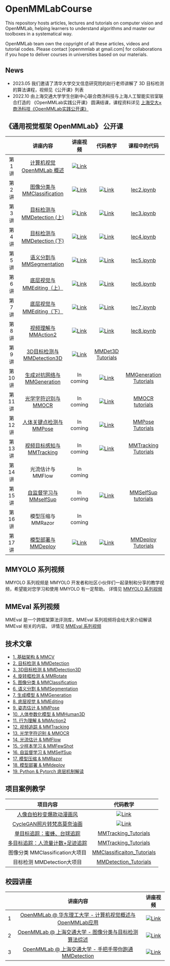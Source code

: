 # OpenMMLabCourse

This repository hosts articles, lectures and tutorials on computer vision and OpenMMLab, helping learners to understand algorithms and master our toolboxes in a systematical way.

OpenMMLab team own the copyright of all these articles, videos and tutorial codes. Please contact [openmmlab at gmail.com] for collaborations if you hope to deliver courses in universities based on our materials.

## News

- 2023.05 我们邀请了清华大学交叉信息研究院的赵行老师讲解了 3D 目标检测的算法课程，视频见《公开课》列表
- 2022.10 由上海交通大学学生创新中心联合商汤科技与上海人工智能实验室联合打造的 《OpenMMLab实践公开课》 圆满结课，课程资料详见 [上海交大×商汤科技《OpenMMLab实践公开课》](./lecture_sjtu.md)

## 《通用视觉框架 OpenMMLab》 公开课

|        |                                                讲座内容                                                 |                                                                        讲座视频                                                                         |                                                                          代码教学                                                                          |                                  课程中的代码                                  |
| :----: | :-----------------------------------------------------------------------------------------------------: | :-----------------------------------------------------------------------------------------------------------------------------------------------------: | :--------------------------------------------------------------------------------------------------------------------------------------------------------: | :----------------------------------------------------------------------------: |
| 第1讲  |                [计算机视觉 OpenMMLab 概述](https://www.bilibili.com/video/BV1R341117FJ/)                | [![Link](https://i1.hdslb.com/bfs/archive/24cc8148270f237cff0738fc8cd50557a6462de0.png@112w_63h_1c.webp)](https://www.bilibili.com/video/BV1R341117FJ/) |                                                                                                                                                            |                                                                                |
| 第2讲  |               [图像分类与 MMClassification](https://www.bilibili.com/video/BV1J341127nQ/)               | [![Link](https://i0.hdslb.com/bfs/archive/237b076c0fd87086827618ca95975d94656fb429.png@112w_63h_1c.webp)](https://www.bilibili.com/video/BV1J341127nQ/) | [![Link](https://i0.hdslb.com/bfs/archive/237b076c0fd87086827618ca95975d94656fb429.png@112w_63h_1c.webp)](https://www.bilibili.com/video/BV1J341127nQ?p=7) |                         [lec2.ipynb](codes/lec2.ipynb)                         |
| 第3讲  |               [目标检测与 MMDetection (上)](https://www.bilibili.com/video/BV1Vv411A7ZM/)               | [![Link](https://i0.hdslb.com/bfs/archive/8f4077f6572966b6d94726abeb8adb8531ad51b7.png@112w_63h_1c.webp)](https://www.bilibili.com/video/BV1Vv411A7ZM/) | [![Link](https://i0.hdslb.com/bfs/archive/8f4077f6572966b6d94726abeb8adb8531ad51b7.png@112w_63h_1c.webp)](https://www.bilibili.com/video/BV1Vv411A7ZM?p=5) |                         [lec3.ipynb](codes/lec3.ipynb)                         |
| 第4讲  |               [目标检测与 MMDetection (下)](https://www.bilibili.com/video/BV1bM4y1g7Hf/)               | [![Link](https://i2.hdslb.com/bfs/archive/0207b273dfe48d157cd00fe3ca2d9e20c1a86599.png@112w_63h_1c.webp)](https://www.bilibili.com/video/BV1bM4y1g7Hf/) | [![Link](https://i2.hdslb.com/bfs/archive/0207b273dfe48d157cd00fe3ca2d9e20c1a86599.png@112w_63h_1c.webp)](https://www.bilibili.com/video/BV1bM4y1g7Hf?p=5) |                         [lec4.ipynb](codes/lec4.ipynb)                         |
| 第5讲  |                [语义分割与 MMSegmentation](https://www.bilibili.com/video/BV1944y1b76p/)                | [![Link](https://i0.hdslb.com/bfs/archive/bedab4cff4ced7617ba1d118d7bd0cccd4a502f4.png@112w_63h_1c.webp)](https://www.bilibili.com/video/BV1944y1b76p/) | [![Link](https://i0.hdslb.com/bfs/archive/bedab4cff4ced7617ba1d118d7bd0cccd4a502f4.png@112w_63h_1c.webp)](https://www.bilibili.com/video/BV1944y1b76p?p=5) |                         [lec5.ipynb](codes/lec5.ipynb)                         |
| 第6讲  |               [底层视觉与 MMEditing（上）](https://www.bilibili.com/video/BV1zq4y1o7ph/)                | [![Link](https://i2.hdslb.com/bfs/archive/01d51d14a091e96f8c42031390f08f62cb18b699.png@112w_63h_1c.webp)](https://www.bilibili.com/video/BV1zq4y1o7ph/) | [![Link](https://i2.hdslb.com/bfs/archive/01d51d14a091e96f8c42031390f08f62cb18b699.png@112w_63h_1c.webp)](https://www.bilibili.com/video/BV1zq4y1o7ph?p=5) |                         [lec6.ipynb](codes/lec6.ipynb)                         |
| 第7讲  |               [底层视觉与 MMEditing（下）](https://www.bilibili.com/video/BV1cQ4y167KL/)                | [![Link](https://i0.hdslb.com/bfs/archive/3c314ffc38bced8002162319cb75f883b4694445.png@112w_63h_1c.webp)](https://www.bilibili.com/video/BV1cQ4y167KL/) | [![Link](https://i0.hdslb.com/bfs/archive/3c314ffc38bced8002162319cb75f883b4694445.png@112w_63h_1c.webp)](https://www.bilibili.com/video/BV1cQ4y167KL?p=4) |                         [lec7.ipynb](codes/lec7.ipynb)                         |
| 第8讲  |                  [视频理解与 MMAction2](https://www.bilibili.com/video/BV1h34y1D7QH/)                   | [![Link](https://i0.hdslb.com/bfs/archive/a1c4b28840991f29c7acabdcbd39dc190f6af2c2.png@112w_63h_1c.webp)](https://www.bilibili.com/video/BV1h34y1D7QH)  | [![Link](https://i0.hdslb.com/bfs/archive/a1c4b28840991f29c7acabdcbd39dc190f6af2c2.png@112w_63h_1c.webp)](https://www.bilibili.com/video/BV1h34y1D7QH?p=5) |                         [lec8.ipynb](codes/lec8.ipynb)                         |
| 第9讲  | [3D目标检测与 MMDetection3D](https://space.bilibili.com/1293512903/channel/collectiondetail?sid=895668) | [![Link](https://i0.hdslb.com/bfs/archive/9c25b26a559b66c67866f521f89a1b4b77d90e37.jpg@112w_63h_1c.webp)](https://www.bilibili.com/video/BV1Sc411K7L1)  |                                                        [MMDet3D Tutorials](codes/MMDet3d_tutorials)                                                        |
| 第10讲 |  [生成对抗网络与 MMGeneration](https://space.bilibili.com/1900783/channel/collectiondetail?sid=367182)  |                                                                        In coming                                                                        |  [![Link](https://i1.hdslb.com/bfs/archive/e0ea4767b305e98ce6039fe623e4cd184923a720.jpg@112w_63h_1c.webp)](https://www.bilibili.com/video/BV1bY4y147kz/)   | [MMGeneration Tutorials](https://github.com/TommyZihao/MMGeneration_Tutorials) |
| 第11讲 |     [光学字符识别与 MMOCR](https://space.bilibili.com/1900783/channel/collectiondetail?sid=292930)      |                                                                        In coming                                                                        |  [![Link](https://i0.hdslb.com/bfs/archive/bff12b73709666351d614fd5fb286767846b7108.jpg@112w_63h_1c.webp)](https://www.bilibili.com/video/BV1Ua411x7dB/)   |        [MMOCR tutorials](https://github.com/TommyZihao/MMOCR_tutorials)        |
| 第12讲 |    [人体关键点检测与 MMPose](https://space.bilibili.com/1900783/channel/collectiondetail?sid=552719)    |                                                                        In coming                                                                        |  [![Link](https://i1.hdslb.com/bfs/archive/94399ebc3f6cecc9545b83956b0a35e1046eaae2.jpg@112w_63h_1c.webp)](https://www.bilibili.com/video/BV16B4y1h7JS/)   |       [MMPose Tutorials](https://github.com/TommyZihao/MMPose_Tutorials)       |
| 第13讲 |   [视频目标感知与 MMTracking](https://space.bilibili.com/1900783/channel/collectiondetail?sid=356479)   |                                                                        In coming                                                                        |  [![Link](https://i1.hdslb.com/bfs/archive/0058cfa97c39341f8679fd58ef04651db2389c4e.jpg@112w_63h_1c.webp)](https://www.bilibili.com/video/BV1za411Y7Zm/)   |   [MMTracking Tutorials](https://github.com/TommyZihao/MMTracking_Tutorials)   |
| 第14讲 |                                            光流估计与 MMFlow                                            |                                                                        In coming                                                                        |                                                                                                                                                            |                                                                                |
| 第15讲 |   [自监督学习与 MMselfSup](https://space.bilibili.com/1293512903/channel/collectiondetail?sid=657287)   |                                                                        In coming                                                                        |   [![Link](https://i1.hdslb.com/bfs/archive/7e5e9a0571cbc98f043d6bc4050fb9e785c2606f.jpg@112w_63h_1c.webp)](https://www.bilibili.com/video/BV1hg411r7iK)   |                [MMSelfSup tutorials](codes/MMSelfSup_tutorials)                |
| 第16讲 |                                           模型压缩与 MMRazor                                            |                                                                        In coming                                                                        |                                                                                                                                                            |                                                                                |
| 第17讲 |                   [模型部署与 MMDeploy](https://www.bilibili.com/video/BV1Tx4y1F768)                    | [![Link](https://i0.hdslb.com/bfs/archive/3f9cc4f61e1a21afe24512664845a45c828c585f.jpg@112w_63h_1c.webp)](https://www.bilibili.com/video/BV1Tx4y1F768)  |   [![Link](https://i0.hdslb.com/bfs/archive/e1293f6073852c47cfae86f78e25eb384ed2a67e.jpg@112w_63h_1c.webp)](https://www.bilibili.com/video/BV1yX4y1X7jp)   |     [MMDeploy Tutorials](https://github.com/TommyZihao/MMDeploy_Tutorials)     |

## MMYOLO 系列视频

MMYOLO 系列视频是 MMYOLO 开发者和社区小伙伴们一起录制和分享的教学视频，希望能对您学习和使用 MMYOLO 有一定帮助。
详情见 [MMYOLO 系列视频](mmyolo.md)

## MMEval 系列视频

MMEval 是一个跨框架算法评测库，MMEval 系列视频将会给大家介绍解读 MMEval 相关的内容。
详情见 [MMEval 系列视频](mmeval.md)

## 技术文章

- [1. 基础架构 & MMCV](./articles.md/#1-基础架构--mmcv)
- [2. 目标检测 & MMDetection](./articles.md/#2-目标检测--mmdetection)
- [3. 3D目标检测 & MMDetection3D](./articles.md/#3-3d目标检测--mmdetection3d)
- [4. 旋转框检测 & MMRotate](./articles.md/#4-旋转框检测--mmrotate)
- [5. 图像分类 & MMClassification](./articles.md/#5-图像分类--mmclassification)
- [6. 语义分割 & MMSegmentation](./articles.md/#6-语义分割--mmsegmentation)
- [7. 生成模型 & MMGeneration](./articles.md/#7-生成模型--mmgeneration)
- [8. 底层视觉 & MMEditing](./articles.md/#8-底层视觉--mmediting)
- [9. 姿态估计 & MMPose](./articles.md/#9-姿态估计--mmpose)
- [10. 人体参数化模型 & MMHuman3D](./articles.md/#10-人体参数化模型--mmhuman3d)
- [11. 行为理解 & MMAction2](./articles.md/#11-行为理解--mmaction2)
- [12. 视频追踪 & MMTracking](./articles.md/#12-视频追踪--mmtracking)
- [13. 光学字符识别 & MMOCR](./articles.md/#13-光学字符识别--mmocr)
- [14. 光流估计 & MMFlow](./articles.md/#14-光流估计--mmflow)
- [15. 少样本学习 & MMFewShot](./articles.md/#15-少样本学习--mmfewshot)
- [16. 自监督学习 & MMSelfSup](./articles.md/#16-自监督学习--mmselfsup)
- [17. 模型压缩 & MMRazor](./articles.md/#17-模型压缩--mmrazor)
- [18. 模型部署 & MMdeploy](./articles.md/#18-模型部署--mmdeploy)
- [19. Python & Pytorch 底层机制解读](./articles.md/#19-python--pytorch-底层机制解读)



## 项目案例教学

|                                    项目内容                                    |                                                                        代码教学                                                                         |
| :----------------------------------------------------------------------------: | :-----------------------------------------------------------------------------------------------------------------------------------------------------: |
|    [人像自拍秒变爆款动漫画风](https://www.bilibili.com/video/BV1XL4y1g7in/)    | [![Link](https://i0.hdslb.com/bfs/archive/f9972114f65e0bc121619e51720680c461a7b913.jpg@112w_63h_1c.webp)](https://www.bilibili.com/video/BV1XL4y1g7in/) |
|   [CycleGAN照片转梵高莫奈油画](https://www.bilibili.com/video/BV1wv4y1T71F/)   | [![Link](https://i2.hdslb.com/bfs/archive/56a953accbb30ea29408a105aeb7dd406058e8f1.jpg@112w_63h_1c.webp)](https://www.bilibili.com/video/BV1wv4y1T71F/) |
|   [单目标追踪：蜜蜂、台球追踪](https://www.bilibili.com/video/BV1s44y1g75J)    |                                       [MMTracking_Tutorials](https://github.com/TommyZihao/MMTracking_Tutorials)                                        |
| [多目标追踪：人流量计数+足迹追踪](https://www.bilibili.com/video/BV1J3411M7KQ) |                                       [MMTracking_Tutorials](https://github.com/TommyZihao/MMTracking_Tutorials)                                        |
|                        图像分类 MMClassification大项目                         |                                 [MMClassificaiton_Tutorials](https://github.com/TommyZihao/MMClassification_Tutorials)                                  |
|                           目标检测 MMDetection大项目                           |                                      [MMDetection_Tutorials](https://github.com/TommyZihao/MMDetection_Tutorials)                                       |



## 校园讲座

|       |                                                 讲座内容                                                 |                                                                        讲座视频                                                                         |
| :---: | :------------------------------------------------------------------------------------------------------: | :-----------------------------------------------------------------------------------------------------------------------------------------------------: |
|   1   | [OpenMMLab @ 华东理工大学 - 计算机视觉概述与OpenMMLab应用](https://www.bilibili.com/video/BV1Gb4y1B7D4/) | [![Link](https://i1.hdslb.com/bfs/archive/ddd84ad01eb96ad12a272d345d4de3d16d12295b.jpg@112w_63h_1c.webp)](https://www.bilibili.com/video/BV1Gb4y1B7D4/) |
|   2   |  [OpenMMLab @ 上海交通大学 - 图像分类与目标检测算法综述](https://www.bilibili.com/video/BV1ou411k7fD/)   | [![Link](https://i1.hdslb.com/bfs/archive/c8356c5400de7ba50f32a2e26e8c77563e46e353.png@112w_63h_1c.webp)](https://www.bilibili.com/video/BV1ou411k7fD/) |
|   3   |   [OpenMMLab @ 上海交通大学 - 手把手带你跑通MMDetection](https://www.bilibili.com/video/BV1NL4y1c7ki/)   | [![Link](https://i1.hdslb.com/bfs/archive/c8356c5400de7ba50f32a2e26e8c77563e46e353.png@112w_63h_1c.webp)](https://www.bilibili.com/video/BV1NL4y1c7ki/) |
